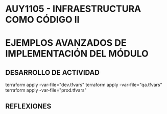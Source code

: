 # AUY1105 - INFRAESTRUCTURA COMO CÓDIGO II

# EJEMPLOS AVANZADOS DE IMPLEMENTACIÓN DEL MÓDULO

## DESARROLLO DE ACTIVIDAD

terraform apply -var-file="dev.tfvars"
terraform apply -var-file="qa.tfvars"
terraform apply -var-file="prod.tfvars"

## REFLEXIONES